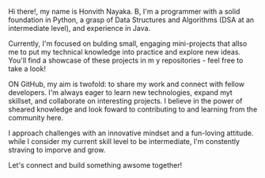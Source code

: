 Hi there!, my name is Honvith Nayaka. B, I'm a programmer with a solid foundation in Python, a grasp of Data Structures and Algorithms (DSA at an intermediate level), and experience in Java.

Currently, I'm focused on bulding small, engaging mini-projects that allso me to put my technical knowledge into practice and explore new ideas. You'll find a showcase of these projects in m y repositories - feel free to take a look!

ON GitHub, my aim is twofold:
to share my work and connect with fellow developers. I'm always eager to learn new technologies, expand myt skillset, and collaborate on interesting projects. I believe in the power of sheared knowledge and look foward to contributing to and learning from the community here.

I approach challenges with an innovative mindset and a fun-loving attitude. while I consider my current skill level to be intermediate, I'm constently straving to imporve and grow. 

Let's connect and build something awsome together!
